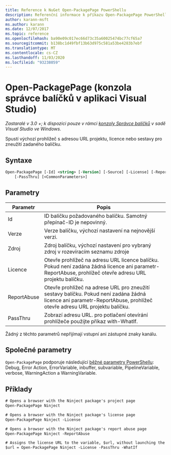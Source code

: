 ```yaml
---
title: Reference k NuGet Open-PackagePage PowerShellu
description: Referenční informace k příkazu Open-PackagePage PowerShellu v konzole správce balíčků NuGet v aplikaci Visual Studio.
author: karann-msft
ms.author: karann
ms.date: 12/07/2017
ms.topic: reference
ms.openlocfilehash: ba90e09c017ec66d73c35a60025474bc77cf65a7
ms.sourcegitcommit: b138bc1d49fbf13b63d975c581a53be4283b7ebf
ms.translationtype: MT
ms.contentlocale: cs-CZ
ms.lasthandoff: 11/03/2020
ms.locfileid: "93238059"
---
```

# <a name="open-packagepage-package-manager-console-in-visual-studio"></a>Open-PackagePage (konzola správce balíčků v aplikaci Visual Studio)

*Zastaralé v 3.0 +; k dispozici pouze v rámci [konzoly Správce balíčků](../../consume-packages/install-use-packages-powershell.md) v sadě Visual Studio ve Windows.*

Spustí výchozí prohlížeč s adresou URL projektu, licence nebo sestavy pro zneužití zadaného balíčku.

## <a name="syntax"></a>Syntaxe

```ps
Open-PackagePage [-Id] <string> [-Version] [-Source] [-License] [-ReportAbuse]
    [-PassThru] [<CommonParameters>]
```

## <a name="parameters"></a>Parametry

| Parametr | Popis |
| --- | --- |
| Id | ID balíčku požadovaného balíčku. Samotný přepínač-ID je nepovinný. |
| Verze | Verze balíčku, výchozí nastavení na nejnovější verzi. |
| Zdroj | Zdroj balíčku, výchozí nastavení pro vybraný zdroj v rozevíracím seznamu zdroje |
| Licence | Otevře prohlížeč na adresu URL licence balíčku. Pokud není zadána žádná licence ani parametr-ReportAbuse, prohlížeč otevře adresu URL projektu balíčku. |
| ReportAbuse | Otevře prohlížeč na adrese URL pro zneužití sestavy balíčku. Pokud není zadána žádná licence ani parametr-ReportAbuse, prohlížeč otevře adresu URL projektu balíčku. |
| PassThru | Zobrazí adresu URL. pro potlačení otevírání prohlížeče použijte příkaz with-WhatIf. |

Žádný z těchto parametrů nepřijímají vstupní ani zástupné znaky kanálu.

## <a name="common-parameters"></a>Společné parametry

`Open-PackagePage` podporuje následující [běžné parametry PowerShellu](/powershell/module/microsoft.powershell.core/about/about_commonparameters): Debug, Error Action, ErrorVariable, inbuffer, subvariable, PipelineVariable, verbose, WarningAction a WarningVariable.

## <a name="examples"></a>Příklady

```ps
# Opens a browser with the Ninject package's project page
Open-PackagePage Ninject

# Opens a browser with the Ninject package's license page
Open-PackagePage Ninject -License

# Opens a browser with the Ninject package's report abuse page  
Open-PackagePage Ninject -ReportAbuse

# Assigns the license URL to the variable, $url, without launching the browser
$url = Open-PackagePage Ninject -License -PassThru -WhatIf
```